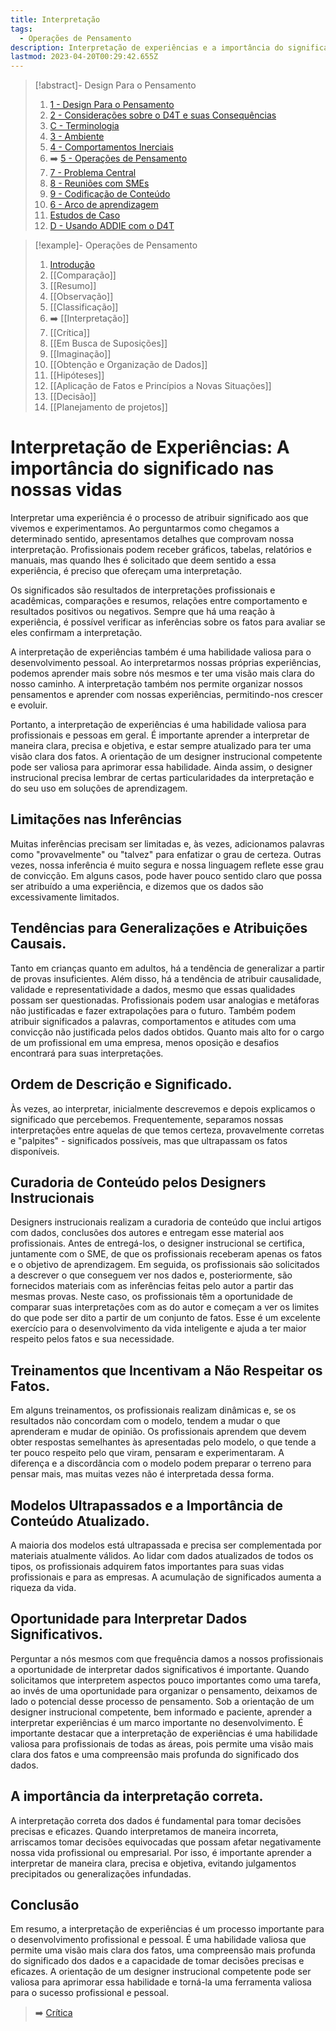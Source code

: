 ```yaml
---
title: Interpretação
tags:
  - Operações de Pensamento
description: Interpretação de experiências e a importância do significado nas nossas vidas
lastmod: 2023-04-20T00:29:42.655Z
---
```


>[!abstract]- Design Para o Pensamento
>
>1. [1 - Design Para o Pensamento](1%20-%20Design%20Para%20o%20Pensamento.md)
>2. [2 - Considerações sobre o D4T e suas Consequências](2%20-%20Considerações%20sobre%20o%20D4T%20e%20suas%20Consequências.md)
>3. [C - Terminologia](C%20-%20Terminologia.md)
>4. [3 - Ambiente](3%20-%20Ambiente.md)
>5. [4 - Comportamentos Inerciais](4%20-%20Comportamentos%20Inerciais.md)
>6. ➡️ [5 - Operações de Pensamento](5%20-%20Operações%20de%20Pensamento.md)
>5. [7 - Problema Central](7%20-%20Problema%20Central.md)
>6. [8 - Reuniões com SMEs](8%20-%20Reuniões%20com%20SMEs.md)
>7. [9 - Codificação de Conteúdo](9%20-%20Codificação%20de%20Conteúdo.md)
>8. [6 - Arco de aprendizagem](6%20-%20Arco%20de%20aprendizagem.md)
>9. [Estudos de Caso](Estudos%20de%20Caso.md)
>10. [D - Usando ADDIE com o D4T](D%20-%20Usando%20ADDIE%20com%20o%20D4T.md)

>[!example]- Operações de Pensamento
>
>1. [Introdução](5%20-%20Operações%20de%20Pensamento.md)
>2. [[Comparação]]
>3. [[Resumo]]
>4. [[Observação]]
>5. [[Classificação]]
>6. ➡️ [[Interpretação]]
>7. [[Crítica]]
>8. [[Em Busca de Suposições]]
>9. [[Imaginação]]
>10. [[Obtenção e Organização de Dados]]
>11. [[Hipóteses]]
>12. [[Aplicação de Fatos e Princípios a Novas Situações]]
>13. [[Decisão]]
>14. [[Planejamento de projetos]]

# Interpretação de Experiências: A importância do significado nas nossas vidas

Interpretar uma experiência é o processo de atribuir significado aos que vivemos e experimentamos. Ao perguntarmos como chegamos a determinado sentido, apresentamos detalhes que comprovam nossa interpretação. Profissionais podem receber gráficos, tabelas, relatórios e manuais, mas quando lhes é solicitado que deem sentido a essa experiência, é preciso que ofereçam uma interpretação.

Os significados são resultados de interpretações profissionais e acadêmicas, comparações e resumos, relações entre comportamento e resultados positivos ou negativos. Sempre que há uma reação à experiência, é possível verificar as inferências sobre os fatos para avaliar se eles confirmam a interpretação.

A interpretação de experiências também é uma habilidade valiosa para o desenvolvimento pessoal. Ao interpretarmos nossas próprias experiências, podemos aprender mais sobre nós mesmos e ter uma visão mais clara do nosso caminho. A interpretação também nos permite organizar nossos pensamentos e aprender com nossas experiências, permitindo-nos crescer e evoluir.

Portanto, a interpretação de experiências é uma habilidade valiosa para profissionais e pessoas em geral. É importante aprender a interpretar de maneira clara, precisa e objetiva, e estar sempre atualizado para ter uma visão clara dos fatos. A orientação de um designer instrucional competente pode ser valiosa para aprimorar essa habilidade. Ainda assim, o designer instrucional precisa lembrar de certas particularidades da interpretação e do seu uso em soluções de aprendizagem.

## Limitações nas Inferências

Muitas inferências precisam ser limitadas e, às vezes, adicionamos palavras como "provavelmente" ou "talvez" para enfatizar o grau de certeza. Outras vezes, nossa inferência é muito segura e nossa linguagem reflete esse grau de convicção. Em alguns casos, pode haver pouco sentido claro que possa ser atribuído a uma experiência, e dizemos que os dados são excessivamente limitados.

## Tendências para Generalizações e Atribuições Causais.

Tanto em crianças quanto em adultos, há a tendência de generalizar a partir de provas insuficientes. Além disso, há a tendência de atribuir causalidade, validade e representatividade a dados, mesmo que essas qualidades possam ser questionadas. Profissionais podem usar analogias e metáforas não justificadas e fazer extrapolações para o futuro. Também podem atribuir significados a palavras, comportamentos e atitudes com uma convicção não justificada pelos dados obtidos. Quanto mais alto for o cargo de um profissional em uma empresa, menos oposição e desafios encontrará para suas interpretações.

## Ordem de Descrição e Significado.

Às vezes, ao interpretar, inicialmente descrevemos e depois explicamos o significado que percebemos. Frequentemente, separamos nossas interpretações entre aquelas de que temos certeza, provavelmente corretas e "palpites" - significados possíveis, mas que ultrapassam os fatos disponíveis.

## Curadoria de Conteúdo pelos Designers Instrucionais

Designers instrucionais realizam a curadoria de conteúdo que inclui artigos com dados, conclusões dos autores e entregam esse material aos profissionais. Antes de entregá-los, o designer instrucional se certifica, juntamente com o SME, de que os profissionais receberam apenas os fatos e o objetivo de aprendizagem. Em seguida, os profissionais são solicitados a descrever o que conseguem ver nos dados e, posteriormente, são fornecidos materiais com as inferências feitas pelo autor a partir das mesmas provas. Neste caso, os profissionais têm a oportunidade de comparar suas interpretações com as do autor e começam a ver os limites do que pode ser dito a partir de um conjunto de fatos. Esse é um excelente exercício para o desenvolvimento da vida inteligente e ajuda a ter maior respeito pelos fatos e sua necessidade.

## Treinamentos que Incentivam a Não Respeitar os Fatos.

Em alguns treinamentos, os profissionais realizam dinâmicas e, se os resultados não concordam com o modelo, tendem a mudar o que aprenderam e mudar de opinião. Os profissionais aprendem que devem obter respostas semelhantes às apresentadas pelo modelo, o que tende a ter pouco respeito pelo que viram, pensaram e experimentaram. A diferença e a discordância com o modelo podem preparar o terreno para pensar mais, mas muitas vezes não é interpretada dessa forma.

## Modelos Ultrapassados e a Importância de Conteúdo Atualizado.

A maioria dos modelos está ultrapassada e precisa ser complementada por materiais atualmente válidos. Ao lidar com dados atualizados de todos os tipos, os profissionais adquirem fatos importantes para suas vidas profissionais e para as empresas. A acumulação de significados aumenta a riqueza da vida.

## Oportunidade para Interpretar Dados Significativos.

Perguntar a nós mesmos com que frequência damos a nossos profissionais a oportunidade de interpretar dados significativos é importante. Quando solicitamos que interpretem aspectos pouco importantes como uma tarefa, ao invés de uma oportunidade para organizar o pensamento, deixamos de lado o potencial desse processo de pensamento. Sob a orientação de um designer instrucional competente, bem informado e paciente, aprender a interpretar experiências é um marco importante no desenvolvimento. É importante destacar que a interpretação de experiências é uma habilidade valiosa para profissionais de todas as áreas, pois permite uma visão mais clara dos fatos e uma compreensão mais profunda do significado dos dados.

## A importância da interpretação correta.

A interpretação correta dos dados é fundamental para tomar decisões precisas e eficazes. Quando interpretamos de maneira incorreta, arriscamos tomar decisões equivocadas que possam afetar negativamente nossa vida profissional ou empresarial. Por isso, é importante aprender a interpretar de maneira clara, precisa e objetiva, evitando julgamentos precipitados ou generalizações infundadas.

## Conclusão

Em resumo, a interpretação de experiências é um processo importante para o desenvolvimento profissional e pessoal. É uma habilidade valiosa que permite uma visão mais clara dos fatos, uma compreensão mais profunda do significado dos dados e a capacidade de tomar decisões precisas e eficazes. A orientação de um designer instrucional competente pode ser valiosa para aprimorar essa habilidade e torná-la uma ferramenta valiosa para o sucesso profissional e pessoal.

> ➡️ [Crítica](Crítica.md)
